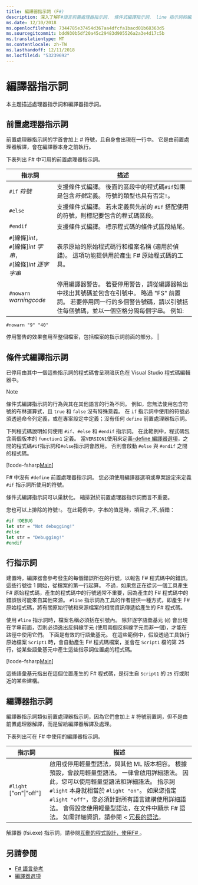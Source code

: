 ```yaml
---
title: 編譯器指示詞 (F#)
description: 深入了解F#語言前置處理器指示詞、 條件式編譯指示詞、 line 指示詞和編譯器指示詞。
ms.date: 12/10/2018
ms.openlocfilehash: 7344785e37454d367aa4dfcfa1bacd01b68363d5
ms.sourcegitcommit: bdd930b5df20a45c29483d905526a2a3e4d17c5b
ms.translationtype: MT
ms.contentlocale: zh-TW
ms.lasthandoff: 12/11/2018
ms.locfileid: "53239692"
---
```

# <a name="compiler-directives"></a>編譯器指示詞

本主題描述處理器指示詞和編譯器指示詞。

## <a name="preprocessor-directives"></a>前置處理器指示詞

前置處理器指示詞的字首會加上 # 符號，且自身會出現在一行中。 它是由前置處理器解譯，會在編譯器本身之前執行。

下表列出 F# 中可用的前置處理器指示詞。

|指示詞|描述|
|---------|-----------|
|`#if` *符號*|支援條件式編譯。 後面的區段中的程式碼`#if`如果是包含*符號*定義。 符號的類型也具有否定`!`。|
|`#else`|支援條件式編譯。 若未定義與先前的 `#if` 搭配使用的符號，則標記要包含的程式碼區段。|
|`#endif`|支援條件式編譯。 標示程式碼的條件式區段結尾。|
|`#`[線條]*int*，<br/>`#`[線條]*int* *字串*，<br/>`#`[線條]*int* *逐字字串*|表示原始的原始程式碼行和檔案名稱 (適用於偵錯)。 這項功能提供用於產生 F# 原始程式碼的工具。|
|`#nowarn` *warningcode*|停用編譯器警告。 若要停用警告，請從編譯器輸出中找出其號碼並包含在引號中。 略過 "FS" 前置詞。 若要停用同一行的多個警告號碼，請以引號括住每個號碼，並以一個空格分隔每個字串。 例如: 

`#nowarn "9" "40"`

停用警告的效果套用至整個檔案，包括檔案的指示詞前面的部分。 |

## <a name="conditional-compilation-directives"></a>條件式編譯指示詞

已停用由其中一個這些指示詞的程式碼會呈現暗灰色在 Visual Studio 程式碼編輯器中。

> [!NOTE]
> 條件式編譯指示詞的行為與其在其他語言的行為不同。 例如，您無法使用包含符號的布林運算式，且 `true` 和 `false` 沒有特殊意義。 在 `if` 指示詞中使用的符號必須透過命令列定義，或在專案設定中定義；沒有任何 `define` 前置處理器指示詞。

下列程式碼說明如何使用 `#if`、`#else` 和 `#endif` 指示詞。 在此範例中，程式碼包含兩個版本的 `function1` 定義。 當`VERSION1`使用來定義[-define 編譯器選項](https://msdn.microsoft.com/library/434394ae-0d4a-459c-a684-bffede519a04)，之間的程式碼`#if`指示詞和`#else`指示詞會啟用。 否則會啟動 `#else` 與 `#endif` 之間的程式碼。

[!code-fsharp[Main](../../../samples/snippets/fsharp/lang-ref-2/snippet7301.fs)]

F# 中沒有 `#define` 前置處理器指示詞。 您必須使用編譯器選項或專案設定來定義 `#if` 指示詞所使用的符號。

條件式編譯指示詞可以巢狀化。 縮排對於前置處理器指示詞而言不重要。

您也可以上排除的符號`!`。 在此範例中，字串的值是時，項目才_不_偵錯：

```fsharp
#if !DEBUG
let str = "Not debugging!"
#else
let str = "Debugging!"
#endif
```

## <a name="line-directives"></a>行指示詞

建置時，編譯器會參考發生的每個錯誤所在的行號，以報告 F# 程式碼中的錯誤。 這些行號從 1 開始，從檔案的第一行起算。 不過，如果您正在從另一個工具產生 F# 原始程式碼，產生的程式碼中的行號通常不重要，因為產生的 F# 程式碼中的錯誤很可能來自其他來源。 `#line` 指示詞為工具的作者提供一種方式，即產生 F# 原始程式碼，將有關原始行號和來源檔案的相關資訊傳遞給產生的 F# 程式碼。

使用 `#line` 指示詞時，檔案名稱必須括在引號內。 除非逐字語彙基元 (`@`) 會出現在字串前面，否則必須逸出反斜線字元 (使用兩個反斜線字元而非一個)，才能在路徑中使用它們。 下面是有效的行語彙基元。 在這些範例中，假設透過工具執行原始檔案 `Script1` 時，會自動產生 F# 程式碼檔案，並會在 `Script1` 檔的第 25 行，從某些語彙基元中產生這些指示詞位置處的程式碼。

[!code-fsharp[Main](../../../samples/snippets/fsharp/lang-ref-2/snippet7303.fs)]

這些語彙基元指出在這個位置產生的 F# 程式碼，是衍生自 `Script1` 的 `25` 行或附近的某些建構。

## <a name="compiler-directives"></a>編譯器指示詞

編譯器指示詞類似前置處理器指示詞，因為它們會加上 # 符號前置詞，但不是由前置處理器解譯，而是留給編譯器解譯及處理。

下表列出可在 F# 中使用的編譯器指示詞。

|指示詞|描述|
|---------|-----------|
|`#light` ["on"&#124;"off"]|啟用或停用輕量型語法，與其他 ML 版本相容。 根據預設，會啟用輕量型語法。 一律會啟用詳細語法。 因此，您可以使用輕量型語法和詳細語法。 指示詞 `#light` 本身就相當於 `#light "on"`。 如果您指定 `#light "off"`，您必須針對所有語言建構使用詳細語法。 會假設您使用輕量型語法，在文件中顯示 F# 語法。 如需詳細資訊，請參閱 <<c0> [ 冗長的語法](verbose-syntax.md)。|

解譯器 (fsi.exe) 指示詞，請參閱[互動的程式設計，使用F# ](../tutorials/fsharp-interactive/index.md)。

## <a name="see-also"></a>另請參閱

- [F# 語言參考](index.md)
- [編譯器選項](compiler-options.md)
